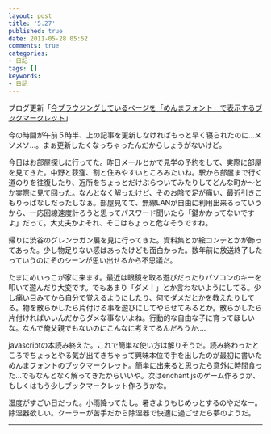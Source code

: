 ```yaml
---
layout: post
title: '5.27'
published: true
date: 2011-05-28 05:52
comments: true
categories:
- 日記
tags: []
keywords:
- 日記
---
```

ブログ更新「[今ブラウジングしているページを「めんまフォント」で表示するブックマークレット](http://d.hatena.ne.jp/soramugi/20110527/1306524732 "今ブラウジングしているページを「めんまフォント」で表示するブックマークレット")」

今の時間が午前５時半、上の記事を更新しなければもっと早く寝られたのに...メソメソ...。まぁ更新したくなっちゃったんだからしょうがないけど。

今日はお部屋探しに行ってた。昨日メールとかで見学の予約をして、実際に部屋を見てきた。中野と荻窪、割と住みやすいところみたいね。駅から部屋まで行く道のりを往復したり、近所をちょっとだけぶらついてみたりしてどんな町か〜とか実際に見て回った。なんとなく解ったけど、そのお陰で足が痛い、最近引きこもりっぱなしだったしなぁ。部屋見てて、無線LANが自由に利用出来るっていうから、一応回線速度計ろうと思ってパスワード聞いたら「鍵かかってないですよ」だって。大丈夫かよそれ、そこはちょっと危なそうですね。

帰りに渋谷のグレンラガン展を見に行ってきた。資料集とか絵コンテとかが飾ってあった。少し物足りない感はあったけども面白かった。数年前に放送終了したっていうのにそのシーンが思い出せるから不思議だ。

たまにめいっこが家に来ます。最近は眼鏡を取る遊びだったりパソコンのキーを叩いて遊んだり大変です。でもあまり「ダメ！」とか言わないようにしてる。少し痛い目みてから自分で覚えるようにしたり、何でダメだとかを教えたりしてる。物を散らかしたら片付ける事を遊びにしてやらせてみるとか。散らかしたら片付ければいいんだからダメな事ないよね。行動的な自由な子に育ってほしいな。なんで俺父親でもないのにこんなに考えてるんだろうか....

javascriptの本読み終えた。これで簡単な使い方は解りそうだ。読み終わったところでちょっとやる気が出てきちゃって興味本位で手を出したのが最初に書いためんまフォントのブックマークレット。簡単に出来ると思ったら意外に時間食った...でもなんとなく解ってきたからいいや。次はenchant.jsのゲーム作ろうか、もしくはもう少しブックマークレット作ろうかな。

湿度がすごい日だった。小雨降ってたし。暑さよりもじめっとするのやだなー。除湿器欲しい。クーラーが苦手だから除湿器で快適に過ごせたら夢のようだ。

---

